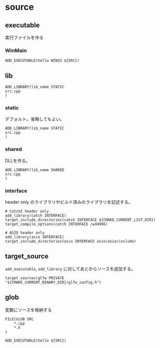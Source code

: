 # source

## executable

実行ファイルを作る

### WinMain

```
ADD_EXECUTABLE(hello WIN32 ${SRC})
```

## lib

```
ADD_LIBRARY(lib_name STATIC
src.cpp
)
```

### static

デフォルト。省略してもよい。

```
ADD_LIBRARY(lib_name STATIC
src.cpp
)
```

### shared

DLLを作る。

```
ADD_LIBRARY(lib_name SHARED
src.cpp
)
```

### interface

header only のライブラリやビルド済みのライブラリを記述する。

```
# Catch2 header only
add_library(catch INTERFACE)
target_include_directories(catch INTERFACE ${CMAKE_CURRENT_LIST_DIR})
target_compile_options(catch INTERFACE /wd4996)
```

```
# ASIO header only
add_library(asio INTERFACE)
target_include_directories(asio INTERFACE asio/asio/include)
```

## target_source

`add_executable`, `add_library` に対してあとからソースを追加する。

```
target_sources(glfw PRIVATE "${CMAKE_CURRENT_BINARY_DIR}/glfw_config.h")
```

## glob

変数にソースを格納する

```
FILE(GLOB SRC
    *.cpp
    *.h
) 
 
ADD_EXECUTABLE(hello ${SRC})
```

